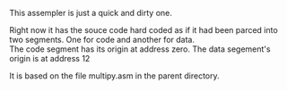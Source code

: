 This assempler is just a quick and dirty one.

Right now it has the souce code hard coded as if it had been parced into two 
segments.  One for code and another for data.  
The code segment has its origin at address zero.
The data segement's origin is at address 12

It is based on the file multipy.asm in the parent directory.